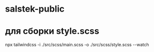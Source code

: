 # salstek-public


# для сборки style.scss
  npx tailwindcss -i ./src/scss/main.scss -o ./src/scss/style.scss --watch